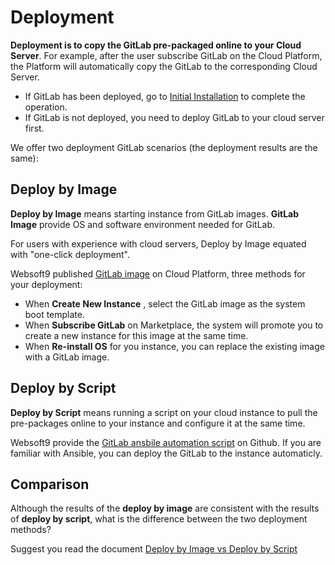 # Deployment

**Deployment is to copy the GitLab pre-packaged online to your Cloud Server**. For example, after the user subscribe GitLab on the Cloud Platform, the Platform will automatically copy the GitLab to the corresponding Cloud Server.

- If GitLab has been deployed, go to [Initial Installation](/zh/stack-installation.md) to complete the operation.
- If GitLab is not deployed, you need to deploy GitLab to your cloud server first.

We offer two deployment GitLab scenarios (the deployment results are the same):

## Deploy by Image

**Deploy by Image** means starting instance from GitLab images. **GitLab Image** provide OS and software environment needed for GitLab.

For users with experience with cloud servers, Deploy by Image equated with "one-click deployment".

Websoft9 published [GitLab image](https://apps.websoft9.com/metabase) on Cloud Platform, three methods for your deployment:

* When **Create New Instance** , select the GitLab image as the system boot template.
* When **Subscribe GitLab** on Marketplace, the system will promote you to create a new instance for this image at the same time.
* When **Re-install OS** for you instance, you can replace the existing image with a GitLab image.

## Deploy by Script

**Deploy by Script** means running a script on your cloud instance to pull the pre-packages online to your instance and configure it at the same time.

Websoft9 provide the [GitLab ansbile automation script](https://github.com/Websoft9/ansible-metabase) on Github. If you are familiar with Ansible, you can deploy the GitLab to the instance automaticly.

## Comparison

Although the results of the **deploy by image** are consistent with the results of **deploy by script**, what is the difference between the two deployment methods?

Suggest you read the document [Deploy by Image vs Deploy by Script](https://support.websoft9.com/docs/faq/bz-product.html#deployment-comparison)